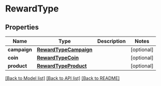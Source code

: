 # RewardType


## Properties

Name | Type | Description | Notes
------------ | ------------- | ------------- | -------------
**campaign** | [**RewardTypeCampaign**](RewardTypeCampaign.md) |  | [optional] 
**coin** | [**RewardTypeCoin**](RewardTypeCoin.md) |  | [optional] 
**product** | [**RewardTypeProduct**](RewardTypeProduct.md) |  | [optional] 

[[Back to Model list]](../README.md#documentation-for-models) [[Back to API list]](../README.md#documentation-for-api-endpoints) [[Back to README]](../README.md)


